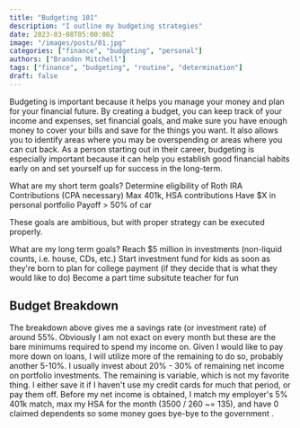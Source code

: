 ```yaml
---
title: "Budgeting 101"
description: "I outline my budgeting strategies"
date: 2023-03-08T05:00:00Z
image: "/images/posts/01.jpg"
categories: ["finance", "budgeting", "personal"]
authors: ["Brandon Mitchell"]
tags: ["finance", "budgeting", "routine", "determination"]
draft: false
---
```


Budgeting is important because it helps you manage your money and plan for your financial future. By creating a budget, you can keep track of your income and expenses, set financial goals, and make sure you have enough money to cover your bills and save for the things you want. It also allows you to identify areas where you may be overspending or areas where you can cut back. As a person starting out in their career, budgeting is especially important because it can help you establish good financial habits early on and set yourself up for success in the long-term.

What are my short term goals?
Determine eligibility of Roth IRA Contributions (CPA necessary)
Max 401k, HSA contributions
Have $X in personal portfolio
Payoff > 50% of car

These goals are ambitious, but with proper strategy can be executed properly.

What are my long term goals?
Reach $5 million in investments (non-liquid counts, i.e. house, CDs, etc.)
Start investment fund for kids as soon as they're born to plan for college payment (if they decide that is what they would like to do)
Become a part time subsitute teacher for fun

## Budget Breakdown

The breakdown above gives me a savings rate (or investment rate) of around 55%. Obviously I am not exact on every month but these are the bare minimums required to spend my income on. Given I would like to pay more down on loans, I will utilize more of the remaining to do so, probably another 5-10%. I usually invest about 20% - 30% of remaining net income on portfolio investments. The remaining is variable, which is not my favorite thing. I either save it if I haven't use my credit cards for much that period, or pay them off. 
Before my net income is obtained, I match my employer's 5% 401k match, max my HSA for the month (3500 / 260 ~= 135), and have 0 claimed dependents so some money goes bye-bye to the government .
